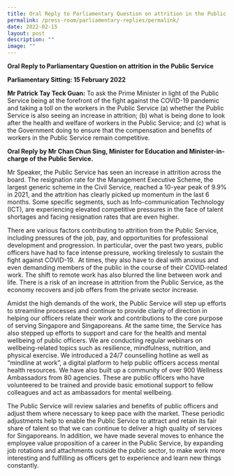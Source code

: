 ```yaml
---
title: Oral Reply to Parliamentary Question on attrition in the Public Service
permalink: /press-room/parliamentary-replies/permalink/
date: 2022-02-15
layout: post
description: ""
image: ""
---
```

**Oral Reply to Parliamentary Question on attrition in the Public Service**

**Parliamentary Sitting: 15 February 2022**  
  
**Mr Patrick Tay Teck Guan:** To ask the Prime Minister in light of the Public Service being at the forefront of the fight against the COVID-19 pandemic and taking a toll on the workers in the Public Service (a) whether the Public Service is also seeing an increase in attrition; (b) what is being done to look after the health and welfare of workers in the Public Service; and (c) what is the Government doing to ensure that the compensation and benefits of workers in the Public Service remain competitive.  
  
**Oral Reply by Mr Chan Chun Sing, Minister for Education and Minister-in-charge of the Public Service.**  
  
Mr Speaker, the Public Service has seen an increase in attrition across the board. The resignation rate for the Management Executive Scheme, the largest generic scheme in the Civil Service, reached a 10-year peak of 9.9% in 2021, and the attrition has clearly picked up momentum in the last 6 months. Some specific segments, such as Info-communication Technology (ICT), are experiencing elevated competitive pressures in the face of talent shortages and facing resignation rates that are even higher.   
  
There are various factors contributing to attrition from the Public Service, including pressures of the job, pay, and opportunities for professional development and progression. In particular, over the past two years, public officers have had to face intense pressure, working tirelessly to sustain the fight against COVID-19.  At times, they also have to deal with anxious and even demanding members of the public in the course of their COVID-related work. The shift to remote work has also blurred the line between work and life. There is a risk of an increase in attrition from the Public Service, as the economy recovers and job offers from the private sector increase.   
  
Amidst the high demands of the work, the Public Service will step up efforts to streamline processes and continue to provide clarity of direction in helping our officers relate their work and contributions to the core purpose of serving Singapore and Singaporeans. At the same time, the Service has also stepped up efforts to support and care for the health and mental wellbeing of public officers. We are conducting regular webinars on wellbeing-related topics such as resilience, mindfulness, nutrition, and physical exercise. We introduced a 24/7 counselling hotline as well as “mindline at work”, a digital platform to help public officers access mental health resources. We have also built up a community of over 900 Wellness Ambassadors from 80 agencies. These are public officers who have volunteered to be trained and provide basic emotional support to fellow colleagues and act as ambassadors for mental wellbeing.   
  
The Public Service will review salaries and benefits of public officers and adjust them where necessary to keep pace with the market. These periodic adjustments help to enable the Public Service to attract and retain its fair share of talent so that we can continue to deliver a high quality of services for Singaporeans. In addition, we have made several moves to enhance the employee value proposition of a career in the Public Service, by expanding job rotations and attachments outside the public sector, to make work more interesting and fulfilling as officers get to experience and learn new things constantly.